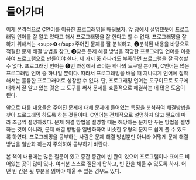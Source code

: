 # 들어가며

이제 본격적으로 C언어를 이용한 프로그래밍을 배워보자. 앞 장에서 설명했듯이 프로그래밍 언어를 잘 알고 있다고 해서 프로그래밍을 잘 한다고 할 수 없다. 프로그래밍을 잘 하기 위해서는 &lt;sup&gt;❶&lt;/sup&gt;주어진 문제를 잘 분석하고, ❷분석된 내용을 바탕으로 적절한 문제 해결 방법을 찾고, ❸찾은 문제 해결 방법을 적당한 프로그래밍 언어를 이용하여 프로그램으로 만들어야 한다. 세 가지 중 하나라도 부족하면 프로그램을 잘 작성할 수 없다. 프로그래밍 언어는 ❸번 과정에서 쓰이는 하나의 도구일 뿐이며, C언어는 많은 프로그래밍 언어 중 하나일 뿐이다. 따라서 프로그래밍을 배울 때 지나치게 언어에 집착해서는 훌륭한 프로그래머로 성장할 수 없다. 단, 프로그래밍 언어는 도구이므로 도구에 대해서 잘 알고 있는 것은 그 도구를 써서 문제를 효율적으로 해결하는 데 많은 도움이 된다.

앞으로 다룰 내용들은 주어진 문제에 대해 문제에 들어있는 특징을 분석하여 해결방법을 찾아 프로그래밍 하도록 하는 것들이다. C언어는 전체적으로 설명하지 않고 필요에 따라 조금씩 설명하겠다. 문제 해결 방법을 설명할 때는 해당하는 문제만 푸는 방법을 설명하는 것이 아니라, 문제 해결 방법을 일반화하여 비슷한 유형의 문제도 쉽게 풀 수 있도록 하였다. 프로그래밍을 공부하는 사람은 문제 해결 방법뿐만 아니라 어떻게 문제 해결 방법을 일반화 하는지 주의하여 공부하기 바란다.

본 책이 내용에는 많은 질문이 있고 중간 중간에 빈 칸이 있으며 프로그램이나 표에도 비어있는 곳이 많이 있다. 여러분 스스로 질문에 답하고, 빈 칸을 채울 수 있도록 하자. 어떤 빈 칸은 뒷 부분을 읽어야 채울 수 있는 경우도 있다.



